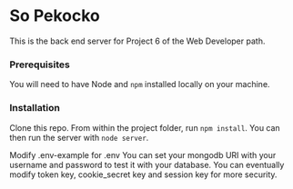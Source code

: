 # So Pekocko #

This is the back end server for Project 6 of the Web Developer path.

### Prerequisites ###

You will need to have Node and `npm` installed locally on your machine.

### Installation ###

Clone this repo. From within the project folder, run `npm install`. You 
can then run the server with `node server`. 

Modify .env-example for .env
You can set your mongodb URI with your username and password to test it with your database.
You can eventually modify token key, cookie_secret key and session key for more security.